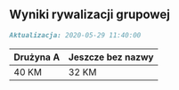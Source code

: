 ## Wyniki rywalizacji grupowej

```markdown
Aktualizacja: 2020-05-29 11:40:00
```

Drużyna A | Jeszcze bez nazwy
------------ | -------------
 40 KM | 32 KM